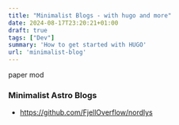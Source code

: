 ```yaml
---
title: "Minimalist Blogs - with hugo and more"
date: 2024-08-17T23:20:21+01:00
draft: true
tags: ["Dev"]
summary: 'How to get started with HUGO'
url: 'minimalist-blog'
---
```


paper mod


### Minimalist Astro Blogs

* https://github.com/FjellOverflow/nordlys